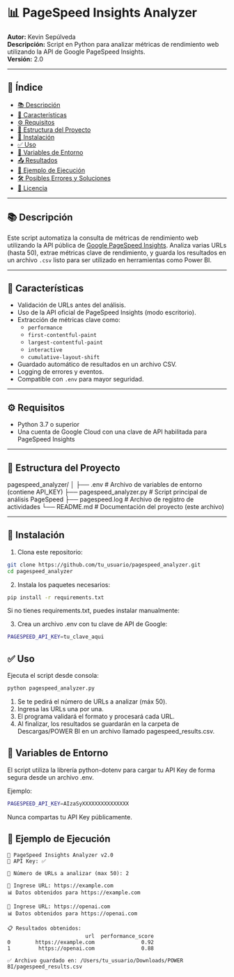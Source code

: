 # 📊 PageSpeed Insights Analyzer

**Autor:** Kevin Sepúlveda  
**Descripción:** Script en Python para analizar métricas de rendimiento web utilizando la API de Google PageSpeed Insights.  
**Versión:** 2.0

---

## 📌 Índice

- [📚 Descripción](#-descripción)
- [🚀 Características](#-características)
- [⚙️ Requisitos](#️-requisitos)
- [📁 Estructura del Proyecto](#-estructura-del-proyecto)
- [🔧 Instalación](#-instalación)
- [✅ Uso](#-uso)
- [📝 Variables de Entorno](#-variables-de-entorno)
- [📤 Resultados](#-resultados)
- [🧪 Ejemplo de Ejecución](#-ejemplo-de-ejecución)
- [🛠️ Posibles Errores y Soluciones](#️-posibles-errores-y-soluciones)
- [📄 Licencia](#-licencia)

---

## 📚 Descripción

Este script automatiza la consulta de métricas de rendimiento web utilizando la API pública de [Google PageSpeed Insights](https://developers.google.com/speed/docs/insights/v5/about). Analiza varias URLs (hasta 50), extrae métricas clave de rendimiento, y guarda los resultados en un archivo `.csv` listo para ser utilizado en herramientas como Power BI.

---

## 🚀 Características

- Validación de URLs antes del análisis.
- Uso de la API oficial de PageSpeed Insights (modo escritorio).
- Extracción de métricas clave como:
  - `performance`
  - `first-contentful-paint`
  - `largest-contentful-paint`
  - `interactive`
  - `cumulative-layout-shift`
- Guardado automático de resultados en un archivo CSV.
- Logging de errores y eventos.
- Compatible con `.env` para mayor seguridad.

---

## ⚙️ Requisitos

- Python 3.7 o superior
- Una cuenta de Google Cloud con una clave de API habilitada para PageSpeed Insights

---

## 📁 Estructura del Proyecto
pagespeed_analyzer/
│
├── .env # Archivo de variables de entorno (contiene API_KEY)
├── pagespeed_analyzer.py # Script principal de análisis PageSpeed
├── pagespeed.log # Archivo de registro de actividades
└── README.md # Documentación del proyecto (este archivo)


---

## 🔧 Instalación

1. Clona este repositorio:

```bash
git clone https://github.com/tu_usuario/pagespeed_analyzer.git
cd pagespeed_analyzer
```

2. Instala los paquetes necesarios:
```bash
pip install -r requirements.txt
```
Si no tienes requirements.txt, puedes instalar manualmente:

3. Crea un archivo .env con tu clave de API de Google:
```bash
PAGESPEED_API_KEY=tu_clave_aqui
```

## ✅ Uso
Ejecuta el script desde consola:
```bash
python pagespeed_analyzer.py
```
1. Se te pedirá el número de URLs a analizar (máx 50).
2. Ingresa las URLs una por una.
3. El programa validará el formato y procesará cada URL.
4. Al finalizar, los resultados se guardarán en la carpeta de Descargas/POWER BI en un archivo llamado pagespeed_results.csv.


## 📝 Variables de Entorno
El script utiliza la librería python-dotenv para cargar tu API Key de forma segura desde un archivo .env.

Ejemplo:
```bash
PAGESPEED_API_KEY=AIzaSyXXXXXXXXXXXXXXX
```
Nunca compartas tu API Key públicamente.

## 🧪 Ejemplo de Ejecución
```text
🚀 PageSpeed Insights Analyzer v2.0
🔑 API Key: ✅

📝 Número de URLs a analizar (max 50): 2

🔗 Ingrese URL: https://example.com
📊 Datos obtenidos para https://example.com

🔗 Ingrese URL: https://openai.com
📊 Datos obtenidos para https://openai.com

📋 Resultados obtenidos:
                         url  performance_score
0        https://example.com               0.92
1         https://openai.com               0.88

✅ Archivo guardado en: /Users/tu_usuario/Downloads/POWER BI/pagespeed_results.csv

```

